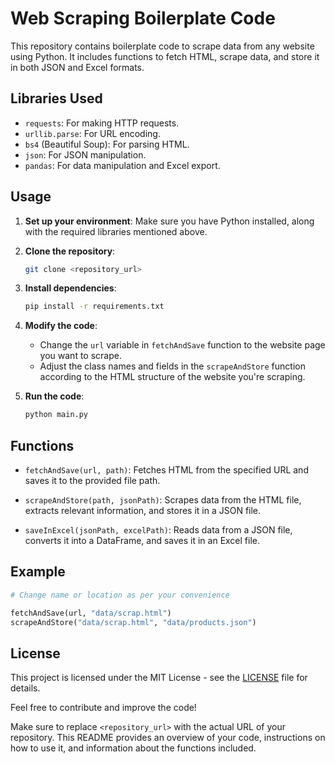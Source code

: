 # Web Scraping Boilerplate Code

This repository contains boilerplate code to scrape data from any website using Python. It includes functions to fetch HTML, scrape data, and store it in both JSON and Excel formats.

## Libraries Used

- `requests`: For making HTTP requests.
- `urllib.parse`: For URL encoding.
- `bs4` (Beautiful Soup): For parsing HTML.
- `json`: For JSON manipulation.
- `pandas`: For data manipulation and Excel export.

## Usage

1. **Set up your environment**: Make sure you have Python installed, along with the required libraries mentioned above.

2. **Clone the repository**:

   ```bash
   git clone <repository_url>
   ```

3. **Install dependencies**:

   ```bash
   pip install -r requirements.txt
   ```

4. **Modify the code**:
   
   - Change the `url` variable in `fetchAndSave` function to the website page you want to scrape.
   - Adjust the class names and fields in the `scrapeAndStore` function according to the HTML structure of the website you're scraping.

5. **Run the code**:

   ```bash
   python main.py
   ```

## Functions

- `fetchAndSave(url, path)`: Fetches HTML from the specified URL and saves it to the provided file path.

- `scrapeAndStore(path, jsonPath)`: Scrapes data from the HTML file, extracts relevant information, and stores it in a JSON file.

- `saveInExcel(jsonPath, excelPath)`: Reads data from a JSON file, converts it into a DataFrame, and saves it in an Excel file.

## Example

```python
# Change name or location as per your convenience

fetchAndSave(url, "data/scrap.html")
scrapeAndStore("data/scrap.html", "data/products.json")
```

## License

This project is licensed under the MIT License - see the [LICENSE](LICENSE) file for details.

Feel free to contribute and improve the code!

Make sure to replace `<repository_url>` with the actual URL of your repository. This README provides an overview of your code, instructions on how to use it, and information about the functions included.